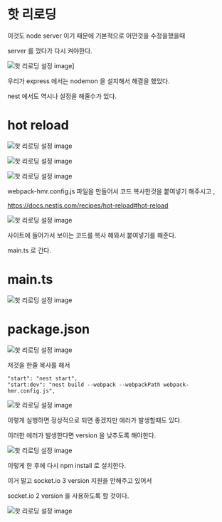 # 핫 리로딩

이것도 node server 이기 때문에 기본적으로 어떤것을 수정을했을때

server 를 껐다가 다시 켜야한다.

![핫 리로딩 설정 image](https://slid-capture.s3.ap-northeast-2.amazonaws.com/public/capture_images/ad301128173845aaa73c98e21fd3ad62/76f7f3ee-e311-4ced-a8b1-3161198aac13.png)]


우리가 express 에서는 nodemon 을 설치해서 해결을 했었다.


nest 에서도 역시나 설정을 해줄수가 있다.

# hot reload

![핫 리로딩 설정 image](https://slid-capture.s3.ap-northeast-2.amazonaws.com/public/capture_images/ad301128173845aaa73c98e21fd3ad62/314218e9-a5de-4a03-9d15-decc3c3e8336.png)

![핫 리로딩 설정 image](https://slid-capture.s3.ap-northeast-2.amazonaws.com/public/capture_images/ad301128173845aaa73c98e21fd3ad62/3f5c7c4c-6818-484a-87ce-37d68fdfae3a.png)

![핫 리로딩 설정 image](https://slid-capture.s3.ap-northeast-2.amazonaws.com/public/capture_images/ad301128173845aaa73c98e21fd3ad62/90e9c8b0-1b7c-49bd-a41a-5546f9b68a98.png)


webpack-hmr.config.js 파일을 만들어서 코드 복사한것을 붙여넣기 해주시고 ,


https://docs.nestjs.com/recipes/hot-reload#hot-reload

![핫 리로딩 설정 image](https://slid-capture.s3.ap-northeast-2.amazonaws.com/public/image_upload/ad301128173845aaa73c98e21fd3ad62/a1e31460-4af2-4758-a160-4cf9bf46f53a.png)


사이트에 들어가서 보이는 코드를 복사 해와서 붙여넣기를 해준다.


main.ts 로 간다.

# main.ts

![핫 리로딩 설정 image](https://slid-capture.s3.ap-northeast-2.amazonaws.com/public/capture_images/ad301128173845aaa73c98e21fd3ad62/29b62651-cf1e-416e-8bc6-e96419ec74b8.png)


# package.json

![핫 리로딩 설정 image](https://slid-capture.s3.ap-northeast-2.amazonaws.com/public/capture_images/ad301128173845aaa73c98e21fd3ad62/7818151d-00bb-4642-a8e2-646830b25a85.png)


저것을 한줄 복사를 해서

```
"start": "nest start",
"start:dev": "nest build --webpack --webpackPath webpack-hmr.config.js",
```

![핫 리로딩 설정 image](https://slid-capture.s3.ap-northeast-2.amazonaws.com/public/capture_images/ad301128173845aaa73c98e21fd3ad62/282cc2f0-36c1-42f8-905f-7373494abf76.png)


이렇게 실행하면 정상적으로 되면 좋겠지만 에러가 발생할때도 있다.


이러한 에러가 발생한다면 version 을 낮추도록 해야한다.

![핫 리로딩 설정 image](https://slid-capture.s3.ap-northeast-2.amazonaws.com/public/capture_images/ad301128173845aaa73c98e21fd3ad62/04181ef4-4e73-4406-b5ab-ec5c380b7a51.png)


이렇게 한 후에 다시 npm install 로 설치한다.


이거 말고 socket.io 3 version 지원을 안해주고 있어서


socket.io 2 version 을 사용하도록 할 것이다.

![핫 리로딩 설정 image](https://slid-capture.s3.ap-northeast-2.amazonaws.com/public/capture_images/ad301128173845aaa73c98e21fd3ad62/e43d7662-c4eb-4efe-ac00-dbbecd272386.png)


